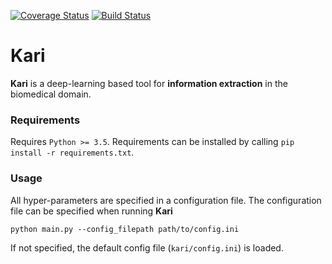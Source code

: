 [![Coverage Status](https://coveralls.io/repos/github/BaderLab/multi-task-learning-BNER-trigger-word/badge.svg?branch=master)](https://coveralls.io/github/BaderLab/multi-task-learning-BNER-trigger-word?branch=master)
[![Build Status](https://travis-ci.org/BaderLab/multi-task-learning-BNER-trigger-word.svg?branch=master)](https://travis-ci.org/BaderLab/multi-task-learning-BNER-trigger-word)

# Kari

**Kari** is a deep-learning based tool for **information extraction** in the biomedical domain.

### Requirements

Requires `Python >= 3.5`. Requirements can be installed by calling `pip install -r requirements.txt`.

### Usage

All hyper-parameters are specified in a configuration file. The configuration file can be specified when running __Kari__

```
python main.py --config_filepath path/to/config.ini
```

If not specified, the default config file (`kari/config.ini`) is loaded.
